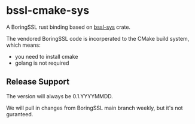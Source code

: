# bssl-cmake-sys

A BoringSSL rust binding based on [bssl-sys](https://github.com/google/boringssl/tree/master/rust/bssl-sys) crate.

The vendored BoringSSL code is incorperated to the CMake build system, which means:
- you need to install cmake
- golang is not required

## Release Support

The version will always be 0.1.YYYYMMDD.

We will pull in changes from BoringSSL main branch weekly, but it's not guranteed.

